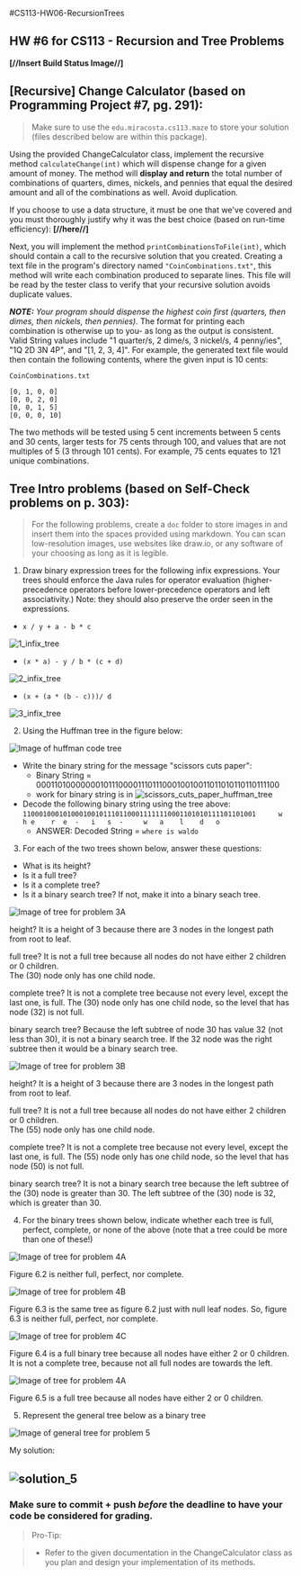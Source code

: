 #CS113-HW06-RecursionTrees
## HW #6 for CS113 - Recursion and Tree Problems

**[//Insert Build Status Image//]**

## [Recursive] Change Calculator (based on Programming Project #7, pg. 291):

>Make sure to use the `edu.miracosta.cs113.maze` to store your solution (files described below are within this package).

Using the provided ChangeCalculator class, implement the recursive method `calculateChange(int)` which will dispense change for a given amount of money. The method will **display and return** the total number of combinations of quarters, dimes, nickels, and pennies that equal the desired amount and all of the combinations as well. Avoid duplication.

If you choose to use a data structure, it must be one that we've covered and you must thoroughly justify why it was the best choice (based on run-time efficiency): **[//here//]**

Next, you will implement the method `printCombinationsToFile(int)`, which should contain a call to the recursive solution that you created. Creating a text file in the program's directory named `"CoinCombinations.txt"`, this method will write each combination produced to separate lines. This file will be read by the tester class to verify that your recursive solution avoids duplicate values.

**_NOTE:_** _Your program should dispense the highest coin first (quarters, then dimes, then nickels, then pennies)._ The format for printing each combination is otherwise up to you- as long as the output is consistent. Valid String values include "1 quarter/s, 2 dime/s, 3 nickel/s, 4 penny/ies", "1Q 2D 3N 4P", and "[1, 2, 3, 4]". For example, the generated text file would then contain the following contents, where the given input is 10 cents:

`CoinCombinations.txt`

```
[0, 1, 0, 0]
[0, 0, 2, 0]
[0, 0, 1, 5]
[0, 0, 0, 10]
```

The two methods will be tested using 5 cent increments between 5 cents and 30 cents, larger tests for 75 cents through 100, and values that are not multiples of 5 (3 through 101 cents). For example, 75 cents equates to 121 unique combinations.

## Tree Intro problems (based on Self-Check problems on p. 303):

>For the following problems, create a `doc` folder to store images in and insert them into the spaces provided using markdown.  You can scan low-resolution images, use websites like draw.io, or any software of your choosing as long as it is legible.

1. Draw binary expression trees for the following infix expressions.  Your trees should enforce the Java rules for operator evaluation (higher-precedence operators before lower-precedence operators and left associativity.) Note: they should also preserve the order seen in the expressions.
- `x / y + a - b * c`

![1_infix_tree](doc/1_infix_trees.png)

- `(x * a) - y / b * (c + d)`

![2_infix_tree](doc/2_infix_trees.png)

- `(x + (a * (b - c)))/ d`

![3_infix_tree](doc/3_infix_trees.png)

2. Using the Huffman tree in the figure below:

![Image of huffman code tree](doc/problemImages/huffman.png)

- Write the binary string for the message "scissors cuts paper":
    - Binary String = 00011010000000101110000111011100010010011011010110110111100
    - work for binary string is in 
![scissors_cuts_paper_huffman_tree](doc/scissors_cuts_paper.png)
- Decode the following binary string using the tree above:
  `1100010001010001001011101100011111110001101010111101101001`
  `     w   h e    r  e  -   i   s  -     w   a    l    d   o`  
    - ANSWER: Decoded String = `where is waldo`

3. For each of the two trees shown below, answer these questions:
- What is its height?
- Is it a full tree?
- Is it a complete tree?
- Is it a binary search tree? If not, make it into a binary seach tree.

![Image of tree for problem 3A](doc/problemImages/problem3A.png)

height?
It is a height of 3 because there are 3 nodes in the longest path from root to leaf. 

full tree?
It is not a full tree because all nodes do not have either 2 children or 0 children.  
The (30) node only has one child node.

complete tree?
It is not a complete tree because not every level, except the last one, is full.
The (30) node only has one child node, so the level that has node (32) is not full.

binary search tree?
Because the left subtree of node 30 has value 32 (not less than 30), it is not a binary search tree.  If the 32 node was the right subtree then it would be a binary search tree.   

![Image of tree for problem 3B](doc/problemImages/problem3B.png)

height?
It is a height of 3 because there are 3 nodes in the longest path from root to leaf. 

full tree?
It is not a full tree because all nodes do not have either 2 children or 0 children.  
The (55) node only has one child node.

complete tree?
It is not a complete tree because not every level, except the last one,  is full.
The (55) node only has one child node, so the level that has node (50) is not full.

binary search tree?
It is not a binary search tree because the left subtree of the (30) node is greater than 30.  The left subtree of the (30) node is 32, which is greater than 30.

4. For the binary trees shown below, indicate whether each tree is full, perfect, complete, or none of the above (note that a tree could be more than one of these!)

![Image of tree for problem 4A](doc/problemImages/problem4A.png)

Figure 6.2 is neither full, perfect, nor complete.

![Image of tree for problem 4B](doc/problemImages/problem4B.png)

Figure 6.3 is the same tree as figure 6.2 just with null leaf nodes.  So, figure 6.3 is neither full, perfect, nor complete.

![Image of tree for problem 4C](doc/problemImages/problem4C.png)

Figure 6.4 is a full binary tree because all nodes have either 2 or 0 children. It is not a complete tree, because not all full nodes are towards the left.

![Image of tree for problem 4A](doc/problemImages/huffman.png)

Figure 6.5 is a full tree because all nodes have either 2 or 0 children.

5. Represent the general tree below as a binary tree

![Image of general tree for problem 5](doc/problemImages/problem5-general.png)

My solution:

![solution_5](doc/solution_5.png)
----------

### Make sure to commit + push *before* the deadline to have your code be considered for grading.

>Pro-Tip:

>- Refer to the given documentation in the ChangeCalculator class as you plan and design your implementation of its methods.
